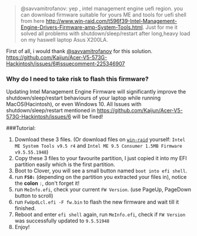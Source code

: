 
> @savvamitrofanov: yep , intel management engine uefi region. you can download firmware suitable for yours ME and tools for uefi shell from here http://www.win-raid.com/t596f39-Intel-Management-Engine-Drivers-Firmware-amp-System-Tools.html.
Just for me it solved all problems with shutdown/sleep/restart after long,heavy load on my haswell laptop Asus X200LA.

First of all, i would thank [@savvamitrofanov](https://github.com/savvamitrofanov) for this solution. https://github.com/Kaijun/Acer-V5-573G-Hackintosh/issues/6#issuecomment-225346907

### Why do I need to take risk to flash this firmware?
Updating Intel Management Engine Firmware will significantly improve the shutdown/sleep/restart behaviours of your laptop while running MacOS(Hacintosh), or even Windows 10. All Issues with shutdown/sleep/restart mentioned in https://github.com/Kaijun/Acer-V5-573G-Hackintosh/issues/6 will be fixed!

###Tutorial:

1. Download these 3 files. (Or download files on [`win-raid`](http://www.win-raid.com/t596f39-Intel-Management-Engine-Drivers-Firmware-amp-System-Tools.html) yourself: `Intel ME System Tools v9.5 r4`  and `Intel ME 9.5 Consumer 1.5MB Firmware v9.5.55.1948`)
2. Copy these 3 files to your favourite partition, I just copied it into my EFI partition easily which is the first partition.
3. Boot to Clover, you will see a small button named `boot into efi shell`.
4. run **`FS0:`** (depending on the partition you extracted your files in), notice the **colon** `:`, don't forget it!
5. run `MeInfo.efi`, check your current `FW Version`. (use PageUp, PageDown button to scroll)
6. run `FwUpdLcl.efi -F fw.bin` to flash the new firmware and wait till it finished.
7. Reboot and enter `efi shell` again, run `MeInfo.efi`, check if `FW Version` was successfully updated to `9.5.51948`
8. Enjoy!
